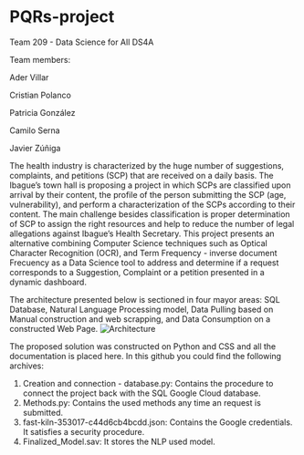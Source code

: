 # PQRs-project
Team 209 - Data Science for All DS4A

Team members: 

Ader Villar

Cristian Polanco

Patricia González

Camilo Serna

Javier Zúñiga


The health industry is characterized by the huge number of suggestions, complaints, and petitions (SCP) that are received on a daily basis. The Ibague’s town hall is proposing a project in which SCPs are classified upon arrival by their content, the profile of the person submitting the SCP (age, vulnerability), and perform a characterization of the SCPs according to their content. The main challenge besides classification is proper determination of SCP to assign the right resources and help to reduce the number of legal allegations against Ibague’s Health Secretary. This project presents an alternative combining Computer Science techniques such as Optical Character Recognition (OCR), and Term Frequency - inverse document Frecuency as a Data Science tool to address and determine if a request corresponds to a Suggestion, Complaint or a petition presented in a dynamic dashboard.

The architecture presented below is sectioned in four mayor areas: SQL Database, Natural Language Processing model, Data Pulling based on Manual construction and web scrapping, and Data Consumption on a constructed Web Page.
![Architecture](https://user-images.githubusercontent.com/108638762/177217861-ed914f1e-2dac-43f6-951a-a05c550cf377.png)

The proposed solution was constructed on Python and CSS and all the documentation is placed here.
In this github you could find the following archives:

1. Creation and connection - database.py: Contains the procedure to connect the project back with the SQL Google Cloud database.
2. Methods.py: Contains the used methods any time an request is submitted.
3. fast-kiln-353017-c44d6cb4bcdd.json: Contains the Google credentials. It satisfies a security procedure.
4. Finalized_Model.sav: It stores the NLP used model.
